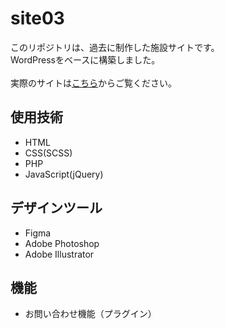 # site03
このリポジトリは、過去に制作した施設サイトです。<br>
WordPressをベースに構築しました。<br><br>
実際のサイトは[こちら](https://muyusen-toyomi.com/)からご覧ください。

## 使用技術
- HTML
- CSS(SCSS)
- PHP
- JavaScript(jQuery)

## デザインツール
- Figma
- Adobe Photoshop
- Adobe Illustrator

## 機能
- お問い合わせ機能（プラグイン）
